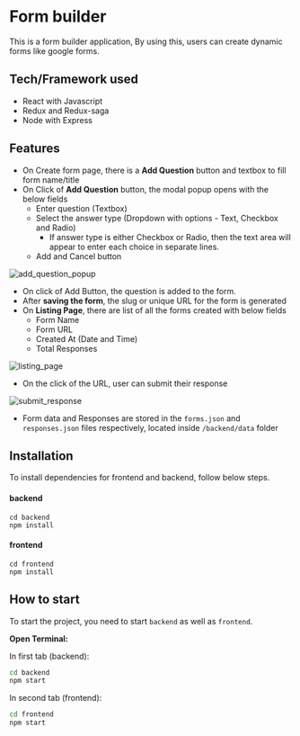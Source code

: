 # Form builder

This is a form builder application, By using this, users can create dynamic forms like google forms.

## Tech/Framework used
- React with Javascript
- Redux and Redux-saga
- Node with Express

## Features

* On Create form page, there is a **Add Question** button and textbox to fill form name/title
* On Click of **Add Question** button, the modal popup opens with the below fields
    - Enter question (Textbox)
    - Select the answer type (Dropdown with options - Text, Checkbox and Radio)
        * If answer type is either Checkbox or Radio, then the text area will appear to enter each choice in
separate lines.
    - Add and Cancel button
   
![add_question_popup](https://user-images.githubusercontent.com/22043817/155842884-30a60eee-7a1b-45fb-b7f3-2c6bed0c06f4.png)

- On click of Add Button, the question is added to the form.
- After **saving the form**, the slug or unique URL for the form is generated
- On **Listing Page**, there are list of all the forms created with below fields
    - Form Name
    - Form URL
    - Created At (Date and Time)
    - Total Responses
    
![listing_page](https://user-images.githubusercontent.com/22043817/155842912-00809eb6-2722-4f0c-9524-7ef6a16eaaae.png)

- On the click of the URL, user can submit their response

![submit_response](https://user-images.githubusercontent.com/22043817/155842983-0c701ca0-11a4-4478-aadb-6d6c596f2306.png)

- Form data and Responses are stored in the `forms.json` and `responses.json` files respectively, located inside `/backend/data` folder

## Installation

To install dependencies for frontend and backend, follow below steps.

#### backend
```
cd backend
npm install
```

#### frontend
```
cd frontend
npm install
```

## How to start

To start the project, you need to start `backend` as well as `frontend`.

**Open Terminal:**

In first tab (backend):
```sh
cd backend
npm start
```

In second tab (frontend):
```sh
cd frontend
npm start
```
